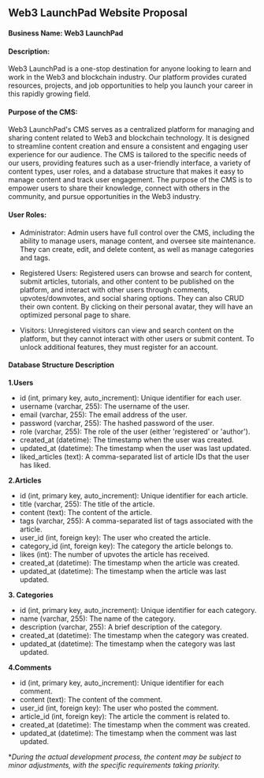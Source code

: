 ## Web3 LaunchPad Website Proposal


####  Business Name:  Web3 LaunchPad 

#### Description:

Web3 LaunchPad is a one-stop destination for anyone looking to learn and work in the Web3 and blockchain industry. Our platform provides curated resources, projects, and job opportunities to help you launch your career in this rapidly growing field.


#### Purpose of the CMS:

Web3 LaunchPad's CMS serves as a centralized platform for managing and sharing content related to Web3 and blockchain technology. It is designed to streamline content creation and ensure a consistent and engaging user experience for our audience. The CMS is tailored to the specific needs of our users, providing features such as a user-friendly interface, a variety of content types, user roles, and a database structure that makes it easy to manage content and track user engagement. The purpose of the CMS is to empower users to share their knowledge, connect with others in the community, and pursue opportunities in the Web3 industry.


#### User Roles:

- Administrator: Admin users have full control over the CMS, including the ability to manage users, manage content, and oversee site maintenance. They can create, edit, and delete content, as well as manage categories and tags.

- Registered Users: Registered users can browse and search for content, submit articles, tutorials, and other content to be published on the platform, and interact with other users through comments, upvotes/downvotes, and social sharing options. They can also CRUD their own content. By clicking on their personal avatar, they will have an optimized personal page to share.

- Visitors: Unregistered visitors can view and search content on the platform, but they cannot interact with other users or submit content. To unlock additional features, they must register for an account.



#### Database Structure Description

**1.Users**

- id (int, primary key, auto_increment): Unique identifier for each user.
- username (varchar, 255): The username of the user.
- email (varchar, 255): The email address of the user.
- password (varchar, 255): The hashed password of the user.
- role (varchar, 255): The role of the user (either 'registered' or 'author').
- created_at (datetime): The timestamp when the user was created.
- updated_at (datetime): The timestamp when the user was last updated.
- liked_articles (text): A comma-separated list of article IDs that the user has liked.

**2.Articles**

- id (int, primary key, auto_increment): Unique identifier for each article.
- title (varchar, 255): The title of the article.
- content (text): The content of the article.
- tags (varchar, 255): A comma-separated list of tags associated with the article.
- user_id (int, foreign key): The user who created the article.
- category_id (int, foreign key): The category the article belongs to.
- likes (int): The number of upvotes the article has received.
- created_at (datetime): The timestamp when the article was created.
- updated_at (datetime): The timestamp when the article was last updated.

**3. Categories**

- id (int, primary key, auto_increment): Unique identifier for each category.
- name (varchar, 255): The name of the category.
- description (varchar, 255): A brief description of the category.
- created_at (datetime): The timestamp when the category was created.
- updated_at (datetime): The timestamp when the category was last updated.

 **4.Comments**

- id (int, primary key, auto_increment): Unique identifier for each comment.
- content (text): The content of the comment.
- user_id (int, foreign key): The user who posted the comment.
- article_id (int, foreign key): The article the comment is related to.
- created_at (datetime): The timestamp when the comment was created.
- updated_at (datetime): The timestamp when the comment was last updated.

**During the actual development process, the content may be subject to minor adjustments, with the specific requirements taking priority.*

 

